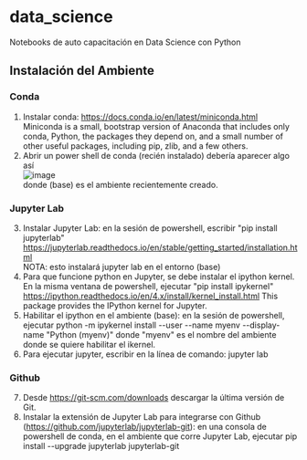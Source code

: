 # data_science
Notebooks de auto capacitación en Data Science con Python

## Instalación del Ambiente
### Conda
1. Instalar conda:  https://docs.conda.io/en/latest/miniconda.html
Miniconda is a small, bootstrap version of Anaconda that includes only conda, Python, the packages they depend on, and a small number of other useful packages, including pip, zlib, and a few others.
2. Abrir un power shell de conda (recién instalado) debería aparecer algo así<br>
![image](https://user-images.githubusercontent.com/47650265/154078829-1c3ae78c-8353-4b72-828e-36a18082eeec.png)<br>
donde (base) es el ambiente recientemente creado.
### Jupyter Lab
3. Instalar Jupyter Lab: en la sesión de powershell, escribir "pip install jupyterlab"<br>
https://jupyterlab.readthedocs.io/en/stable/getting_started/installation.html<br>
NOTA: esto instalará jupyter lab en el entorno (base)
4. Para que funcione python en Jupyter, se debe instalar el ipython kernel. En la misma ventana de powershell, ejecutar "pip install ipykernel"<br>
https://ipython.readthedocs.io/en/4.x/install/kernel_install.html This package provides the IPython kernel for Jupyter.
5. Habilitar el ipython en el ambiente (base): en la sesión de powershell, ejecutar python -m ipykernel install --user --name myenv --display-name "Python (myenv)"
donde "myenv" es el nombre del ambiente donde se quiere habilitar el ikernel.
6. Para ejecutar jupyter, escribir en la línea de comando: jupyter lab
### Github
7. Desde https://git-scm.com/downloads descargar la última versión de Git.
8. Instalar la extensión de Jupyter Lab para integrarse con Github (https://github.com/jupyterlab/jupyterlab-git): en una consola de powershell de conda, en el ambiente que corre Jupyter Lab, ejecutar pip install --upgrade jupyterlab jupyterlab-git
